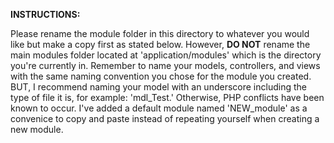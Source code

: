 <b>INSTRUCTIONS:</b>

Please rename the module folder in this directory to whatever you would like but make a copy first as stated below. However, <b>DO NOT</b> rename the main modules folder located at 'application/modules' which is the directory you're currently in. Remember to name your models, controllers, and views with the same naming convention you chose for the module you created. BUT, I recommend naming your model with an underscore including the type of file it is, for example: 'mdl_Test.' Otherwise, PHP conflicts have been known to occur. I've added a default module named 'NEW_module' as a convenice to copy and paste instead of repeating yourself when creating a new module.
